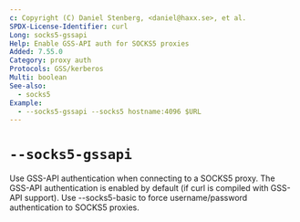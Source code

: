 ```yaml
---
c: Copyright (C) Daniel Stenberg, <daniel@haxx.se>, et al.
SPDX-License-Identifier: curl
Long: socks5-gssapi
Help: Enable GSS-API auth for SOCKS5 proxies
Added: 7.55.0
Category: proxy auth
Protocols: GSS/kerberos
Multi: boolean
See-also:
  - socks5
Example:
  - --socks5-gssapi --socks5 hostname:4096 $URL
---
```


# `--socks5-gssapi`

Use GSS-API authentication when connecting to a SOCKS5 proxy. The GSS-API
authentication is enabled by default (if curl is compiled with GSS-API
support). Use --socks5-basic to force username/password authentication to
SOCKS5 proxies.
